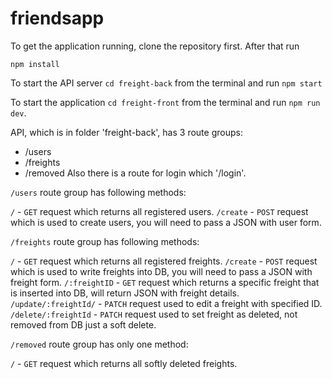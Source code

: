 # friendsapp

To get the application running, clone the repository first.
After that run

```
npm install
```

To start the API server `cd freight-back` from the terminal and run `npm start`

To start the application `cd freight-front` from the terminal and run `npm run dev`.

API, which is in folder 'freight-back', has 3 route groups:
 - /users
 - /freights
 - /removed
Also there is a route for login which '/login'.

`/users` route group has following methods:

`/` - `GET` request  which returns all registered users.
`/create` - `POST` request which is used to create users, you will need to pass a JSON with user form.

`/freights` route group has following methods:

`/` - `GET` request  which returns all registered freights.
`/create` - `POST` request which is used to write freights into DB, you will need to pass a JSON with freight form.
`/:freightID` - `GET` request which returns a specific freight that is inserted into DB, will return JSON with freight details.
`/update/:freightId/` - `PATCH` request used to edit a freight with specified ID.
`/delete/:freightId` - `PATCH` request used to set freight as deleted, not removed from DB just a soft delete.

`/removed` route group has only one method:

`/` - `GET` request which returns all softly deleted freights.




